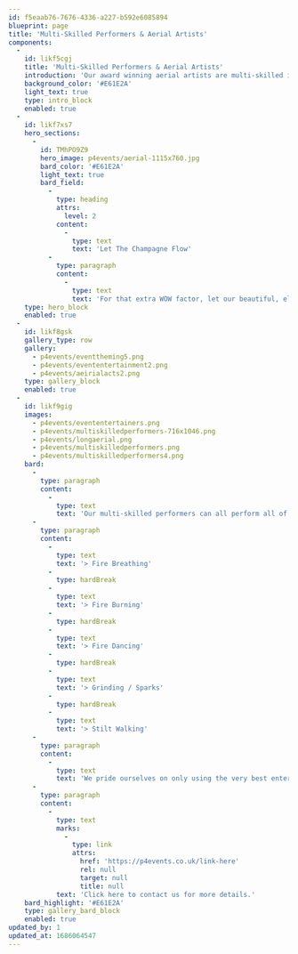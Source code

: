 ```yaml
---
id: f5eaab76-7676-4336-a227-b592e6085894
blueprint: page
title: 'Multi-Skilled Performers & Aerial Artists'
components:
  -
    id: likf5cgj
    title: 'Multi-Skilled Performers & Aerial Artists'
    introduction: 'Our award winning aerial artists are multi-skilled in a number of disciplines and are simply perfect for marquee events. With silks that beautifully complement the marquee linings available in a whole range of stunning colours, what better way to make an impact. Our multi-skilled performers are an ideal way to ensure your entertainment budget stretches as far as possible. Skilled in multiple disciplines they can breathe fire, body burn, and even perform a choreographed dance routine to accompany your musical entertainment.'
    background_color: '#E61E2A'
    light_text: true
    type: intro_block
    enabled: true
  -
    id: likf7xs7
    hero_sections:
      -
        id: TMhPO9Z9
        hero_image: p4events/aerial-1115x760.jpg
        bard_color: '#E61E2A'
        light_text: true
        bard_field:
          -
            type: heading
            attrs:
              level: 2
            content:
              -
                type: text
                text: 'Let The Champagne Flow'
          -
            type: paragraph
            content:
              -
                type: text
                text: 'For that extra WOW factor, let our beautiful, elegant aerial artists dazzle guests on arrival as they pour champagne whilst suspended from an aerial hoop.'
    type: hero_block
    enabled: true
  -
    id: likf8gsk
    gallery_type: row
    gallery:
      - p4events/eventtheming5.png
      - p4events/evententertainment2.png
      - p4events/aeirialacts2.png
    type: gallery_block
    enabled: true
  -
    id: likf9gig
    images:
      - p4events/evententertainers.png
      - p4events/multiskilledperformers-716x1046.png
      - p4events/longaerial.png
      - p4events/multiskilledperformers.png
      - p4events/multiskilledperformers4.png
    bard:
      -
        type: paragraph
        content:
          -
            type: text
            text: 'Our multi-skilled performers can all perform all of the following, with a range of striking costumes available to suit any theme:'
      -
        type: paragraph
        content:
          -
            type: text
            text: '> Fire Breathing'
          -
            type: hardBreak
          -
            type: text
            text: '> Fire Burning'
          -
            type: hardBreak
          -
            type: text
            text: '> Fire Dancing'
          -
            type: hardBreak
          -
            type: text
            text: '> Grinding / Sparks'
          -
            type: hardBreak
          -
            type: text
            text: '> Stilt Walking'
      -
        type: paragraph
        content:
          -
            type: text
            text: 'We pride ourselves on only using the very best entertainers in the industry who all come complete with full insurance and risk assessments. So the only thing you need to worry about is enjoying the show.'
      -
        type: paragraph
        content:
          -
            type: text
            marks:
              -
                type: link
                attrs:
                  href: 'https://p4events.co.uk/link-here'
                  rel: null
                  target: null
                  title: null
            text: 'Click here to contact us for more details.'
    bard_highlight: '#E61E2A'
    type: gallery_bard_block
    enabled: true
updated_by: 1
updated_at: 1686064547
---
```

